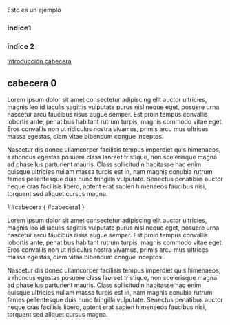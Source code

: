 Esto es un ejemplo

### indice1

### indice 2


[Introducción cabecera](#cabecera1)


cabecera 0
----------

Lorem ipsum dolor sit amet consectetur adipiscing elit auctor ultricies, magnis leo id iaculis sagittis vulputate purus nisl neque eget, posuere urna nascetur arcu faucibus risus augue semper. Est proin tempus convallis lobortis ante, penatibus habitant rutrum turpis, magnis commodo vitae eget. Eros convallis non ut ridiculus nostra vivamus, primis arcu mus ultrices massa egestas, diam vitae bibendum congue inceptos.

Nascetur dis donec ullamcorper facilisis tempus imperdiet quis himenaeos, a rhoncus egestas posuere class laoreet tristique, non scelerisque magna ad phasellus parturient mauris. Class sollicitudin habitasse hac enim quisque ultricies nullam massa turpis est in, nam magnis conubia rutrum fames pellentesque duis nunc fringilla vulputate. Senectus penatibus auctor neque cras facilisis libero, aptent erat sapien himenaeos faucibus nisi, torquent sed aliquet cursus magna.


##cabecera { #cabecera1 }

Lorem ipsum dolor sit amet consectetur adipiscing elit auctor ultricies, magnis leo id iaculis sagittis vulputate purus nisl neque eget, posuere urna nascetur arcu faucibus risus augue semper. Est proin tempus convallis lobortis ante, penatibus habitant rutrum turpis, magnis commodo vitae eget. Eros convallis non ut ridiculus nostra vivamus, primis arcu mus ultrices massa egestas, diam vitae bibendum congue inceptos.

Nascetur dis donec ullamcorper facilisis tempus imperdiet quis himenaeos, a rhoncus egestas posuere class laoreet tristique, non scelerisque magna ad phasellus parturient mauris. Class sollicitudin habitasse hac enim quisque ultricies nullam massa turpis est in, nam magnis conubia rutrum fames pellentesque duis nunc fringilla vulputate. Senectus penatibus auctor neque cras facilisis libero, aptent erat sapien himenaeos faucibus nisi, torquent sed aliquet cursus magna.